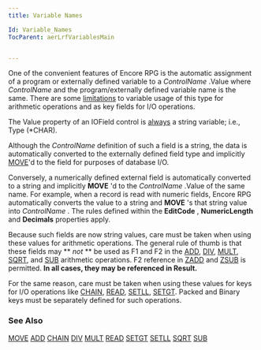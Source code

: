```yaml
---
title: Variable Names

Id: Variable_Names
TocParent: aerLrfVariablesMain


---
```


One of the convenient features of Encore RPG is the automatic assignment of a program or externally defined variable to a *ControlName* .Value where *ControlName* and the program/externally defined variable name is the same. There are some <u>limitations</u> to variable usage of this type for arithmetic operations and as key fields for I/O operations. 

The Value property of an IOField control is <u>always</u> a string variable; i.e., Type (*CHAR). 

Although the *ControlName* definition of such a field is a string, the data is automatically converted to the externally defined field type and implicitly [MOVE](MOVE.html)'d to the field for purposes of database I/O. 

Conversely, a numerically defined external field is automatically converted to a string and implicitly **MOVE** 'd to the *ControlName* .Value of the same name. For example, when a record is read with numeric fields, Encore RPG automatically converts the value to a string and **MOVE** 's that string value into *ControlName* . The rules defined within the **EditCode** , **NumericLength** and **Decimals** properties apply. 

Because such fields are now string values, care must be taken when using these values for arithmetic operations. The general rule of thumb is that these fields may ** *not* ** be used as F1 and F2 in the [ADD](ADD.html), [DIV](DIV.html), [MULT](MULT.html), [SQRT](SQRT.html), and [SUB](SUB.html) arithmetic operations. F2 reference in [ZADD](ZADD.html) and [ZSUB](Z_SUB.html) is permitted. **In all cases, they may be referenced in Result.** 

For the same reason, care must be taken when using these values for keys for I/O operations like [CHAIN](CHAIN.html), [READ](READ.html), [SETLL](SETLL.html), [SETGT](SETGT.html). Packed and Binary keys must be separately defined for such operations. 

### See Also
[MOVE](MOVE.html)
[ADD](ADD.html)
[CHAIN](CHAIN.html)
[DIV](DIV.html)
[MULT](MULT.html)
[READ](READ.html)
[SETGT](SETGT.html)
[SETLL](SETLL.html)
[SQRT](SQRT.html)
[SUB](SUB.html) 
